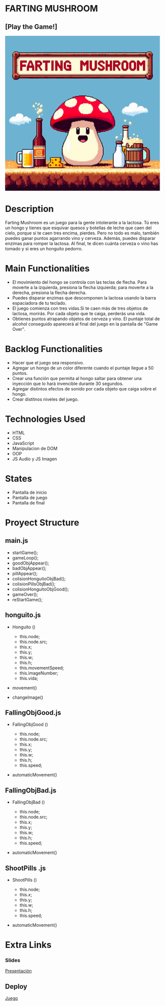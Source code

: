 # FARTING MUSHROOM

## [Play the Game!]

![Game Logo](./images/pantalla_inicio.png)


# Description

Farting Mushroom es un juego para la gente intolerante a la lactosa. Tú eres un hongo y tienes que esquivar quesos y botellas de leche que caen del cielo, porque si te caen tres encima, pierdes. Pero no todo es malo, también puedes ganar puntos agarrando vino y cerveza. Además, puedes disparar enzimas para romper la lactosa. Al final, te dicen cuánta cerveza o vino has tomado y si eres un honguito pedorro.

# Main Functionalities

- El movimiento del hongo se controla con las teclas de flecha. Para moverte a la izquierda, presiona la flecha izquierda; para moverte a la derecha, presiona la flecha derecha.
- Puedes disparar enzimas que descomponen la lactosa usando la barra espaciadora de tu teclado.
- El juego comienza con tres vidas.Si te caen más de tres objetos de lactosa, morirás. Por cada objeto que te caiga, perderás una vida. 
- Obtienes puntos atrapando objetos de cerveza y vino. El puntaje total de alcohol conseguido aparecerá al final del juego en la pantalla de "Game Over".



# Backlog Functionalities

- Hacer que el juego sea responsivo.
- Agregar un hongo de un color diferente cuando el puntaje llegue a 50 puntos. 
- Crear una función que permita al hongo saltar para obtener una inyección que lo hará invencible durante 30 segundos.
- Agregar distintos efectos de sonido por cada objeto que caiga sobre el hongo.
- Crear distitnos niveles del juego.

# Technologies Used

- HTML
- CSS
- JavaScript
- Manipulacion de DOM
- OOP
- JS Audio y JS Imagen

# States

- Pantalla de inicio
- Pantalla de juego
- Pantalla de final

# Proyect Structure

## main.js

- startGame();
- gameLoop();
- goodObjAppear();
- badObjAppear();
- pillAppear();
- colisionHonguitoObjBad();
- colisionPillsObjBad();
- colisionHonguitoObjGood();
- gameOver();
- reStartGame();

## honguito.js

- Honguito ()
    - this.node;
    - this.node.src;
    - this.x;
    - this.y;
    - this.w;
    - this.h;
    - this.movementSpeed;
    - this.imageNumber;
    - this.vida;
    
- movement()
- changeImage()


## FallingObjGood.js 

- FallingObjGood ()
    - this.node;
    - this.node.src;
    - this.x;
    - this.y;
    - this.w;
    - this.h;
    - this.speed;
    

- automaticMovement()

## FallingObjBad.js 
- FallingObjBad ()
    - this.node;
    - this.node.src;
    - this.x;
    - this.y;
    - this.w;
    - this.h;
    - this.speed;

- automaticMovement()

## ShootPills .js 
- ShootPills  ()
    - this.node;
    - this.x;
    - this.y;
    - this.w;
    - this.h;
    - this.speed;

- automaticMovement()

# Extra Links 


### Slides
[Presentación](https://www.canva.com/design/DAGKDzPvlQ0/JJWBW_FEcUfhir-_F0pCxQ/view?utm_content=DAGKDzPvlQ0&utm_campaign=designshare&utm_medium=link&utm_source=editor)

## Deploy
[Juego](https://sheylare.github.io/Module1Project-Sheyla-Arellano/)